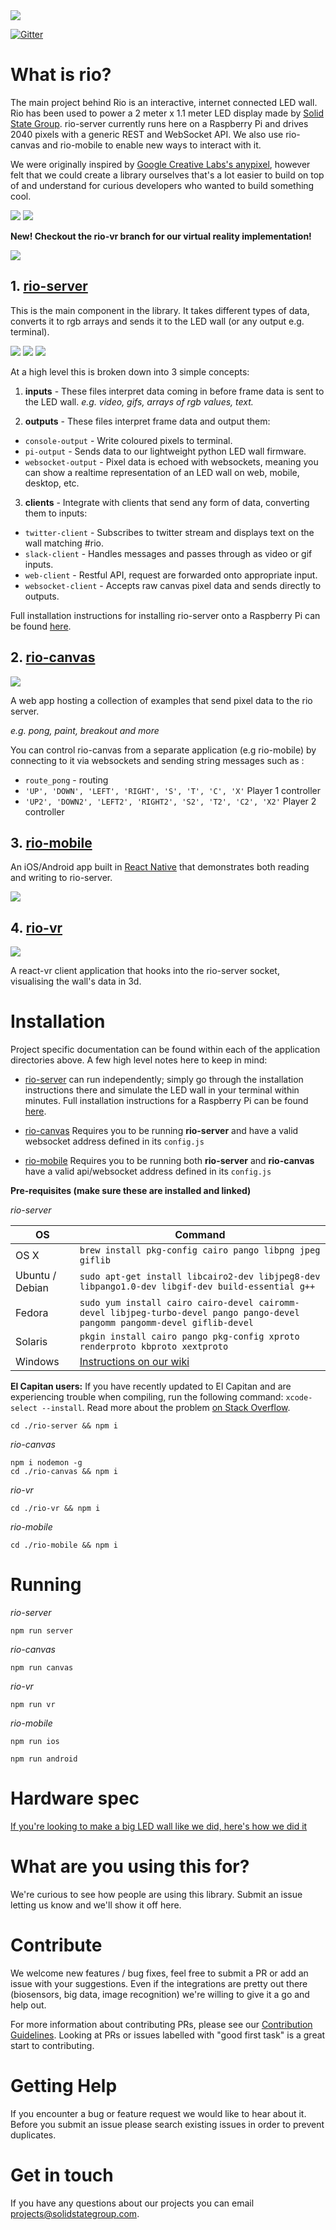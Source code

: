 <img src='./header-logo.png'>

[![Gitter](https://img.shields.io/gitter/room/gitterHQ/gitter.svg)](https://gitter.im/SolidStateGroup/rio?utm_source=badge&utm_medium=badge&utm_campaign=pr-badge&utm_content=badge)

# What is rio?

The main project behind Rio is an interactive, internet connected LED wall. Rio has been used to power a 2 meter x 1.1 meter LED display made by [Solid State Group](https://www.solidstategroup.com). rio-server currently runs here on a Raspberry Pi and drives 2040 pixels with a generic REST and WebSocket API. We also use rio-canvas and rio-mobile to enable new ways to interact with it.

We were originally inspired by <a href="https://googlecreativelab.github.io/anypixel/">Google Creative Labs's anypixel</a>, however felt that we could create a library ourselves that's a lot easier to build on top of and understand for curious developers who wanted to build something cool.

<img src="./rio-vid.gif"/>
<img src="./rio-vid2.gif"/>


**New! Checkout the rio-vr branch for our virtual reality implementation!**

<img src="./vr.gif"/>

## 1. <a href='./rio-server'>rio-server</a>

This is the main component in the library. It takes different types of data, converts it to rgb arrays and sends it to the LED wall (or any output e.g. terminal).

<img src="./mario.gif"/>
<img src="./twitter.gif"/>
<img src="./rio-server/example.gif"/>

At a high level this is broken down into 3 simple concepts:

1. **inputs** -
These files interpret data coming in before frame data is sent to the LED wall.  *e.g. video, gifs, arrays of rgb values, text.*

2. **outputs** -
These files interpret frame data and output them:

- ```console-output``` - Write coloured pixels to terminal.
- ```pi-output``` - Sends data to our lightweight python LED wall firmware.
- ```websocket-output``` - Pixel data is echoed with websockets, meaning you can show a realtime representation of an LED wall on web, mobile, desktop, etc.

3. **clients** -
Integrate with clients that send any form of data, converting them to inputs:
- ```twitter-client``` - Subscribes to twitter stream and displays text on the wall matching #rio.
- ```slack-client``` - Handles messages and passes through as video or gif inputs.
- ```web-client``` - Restful API, request are forwarded onto appropriate input.
- ```websocket-client``` - Accepts raw canvas pixel data and sends directly to outputs.

Full installation instructions for installing rio-server onto a Raspberry Pi can be found <a href='./rio-server#installation-on-a-raspberry-pi'>here</a>.

## 2. <a href='./rio-canvas'>rio-canvas</a>

<img src="./rio-canvas/example.gif"/>

A web app hosting a collection of examples that send pixel data to the rio server.

  *e.g. pong, paint, breakout and more*

You can control rio-canvas from a separate application (e.g rio-mobile) by connecting to it via websockets and sending string messages such as :

 - ```route_pong``` - routing
 - ```'UP', 'DOWN', 'LEFT', 'RIGHT', 'S', 'T', 'C', 'X'``` Player 1 controller
 - ```'UP2', 'DOWN2', 'LEFT2', 'RIGHT2', 'S2', 'T2', 'C2', 'X2'``` Player 2 controller


## 3. <a href='./rio-mobile'>rio-mobile</a>
An iOS/Android app built in <a href='https://facebook.github.io/react-native/'>React Native</a> that demonstrates both reading and writing to rio-server.

<img src="./rio-mobile/example.gif"/>


## 4. <a href='./rio-vr'>rio-vr</a>

<img src="./vr.gif"/>

A react-vr client application that hooks into the rio-server socket, visualising the wall's data in 3d.


# Installation
Project specific documentation can be found within each of the application directories above. A few high level notes here to keep in mind:

- <a href='./rio-server'>rio-server</a> can run independently; simply go through the installation instructions there and simulate the LED wall in your terminal within minutes. Full installation instructions for a Raspberry Pi can be found <a href='./rio-server#installation-on-a-raspberry-pi'>here</a>.

- <a href='./rio-canvas'>rio-canvas</a> Requires you to be running **rio-server** and have a valid websocket address defined in its ```config.js```

-  <a href='./rio-mobile'>rio-mobile</a> Requires you to be running both **rio-server** and **rio-canvas** have a valid api/websocket address defined in its ```config.js```

**Pre-requisites (make sure these are installed and linked)**

*rio-server*

OS | Command
----- | -----
OS X | `brew install pkg-config cairo pango libpng jpeg giflib`
Ubuntu / Debian | `sudo apt-get install libcairo2-dev libjpeg8-dev libpango1.0-dev libgif-dev build-essential g++`
Fedora | `sudo yum install cairo cairo-devel cairomm-devel libjpeg-turbo-devel pango pango-devel pangomm pangomm-devel giflib-devel`
Solaris | `pkgin install cairo pango pkg-config xproto renderproto kbproto xextproto`
Windows | [Instructions on our wiki](https://github.com/Automattic/node-canvas/wiki/Installation---Windows)

**El Capitan users:** If you have recently updated to El Capitan and are experiencing trouble when compiling, run the following command: `xcode-select --install`. Read more about the problem [on Stack Overflow](http://stackoverflow.com/a/32929012/148072).

```
cd ./rio-server && npm i
```

*rio-canvas*

```
npm i nodemon -g
cd ./rio-canvas && npm i
```

*rio-vr*

```
cd ./rio-vr && npm i
```

*rio-mobile*

```
cd ./rio-mobile && npm i
```

# Running

*rio-server*

```
npm run server
```

*rio-canvas*

```
npm run canvas
```

*rio-vr*

```
npm run vr
```

*rio-mobile*

```
npm run ios
```

```
npm run android
```

# Hardware spec
<a href="./hardware/">If you're looking to make a big LED wall like we did, here's how we did it</a>

# What are you using this for?
We're curious to see how people are using this library. Submit an issue letting us know and we'll show it off here.

# Contribute
We welcome new features / bug fixes, feel free to submit a PR or add an issue with your suggestions. Even if the integrations are pretty out there (biosensors, big data, image recognition) we're willing to give it a go and help out.

For more information about contributing PRs, please see our <a href="CONTRIBUTING.md">Contribution Guidelines</a>. Looking at PRs or issues labelled with "good first task" is a great start to contributing.

# Getting Help
If you encounter a bug or feature request we would like to hear about it. Before you submit an issue please search existing issues in order to prevent duplicates.

# Get in touch
If you have any questions about our projects you can email <a href="mailto:projects@solidstategroup.com">projects@solidstategroup.com</a>.
